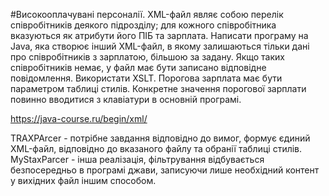 #Високооплачувані персоналії. 
XML-файл являє собою перелік співробітників деякого підрозділу; для кожного співробітника вказуються як атрибути його ПІБ та зарплата. Написати програму на Java, яка створює інший XML-файл, в якому залишаються тільки дані про співробітників з зарплатою, більшою за задану. Якщо таких співробітників немає, у файл має бути записано відповідне повідомлення. Використати XSLT. Порогова зарплата має бути параметром таблиці стилів. Конкретне значення порогової зарплати повинно вводитися з клавіатури в основній програмі.

https://java-course.ru/begin/xml/

TRAXPArcer - потрібне завдання відповідно до вимог, формує єдиний XML-файл, відповідно до вказаного файлу та обранії таблиці стилів.
MyStaxParcer - інша реалізація, фільтрування відбувається безпосередньо в програмі джави, записуючи лише необхідний контент у вихідних файл іншим способом.